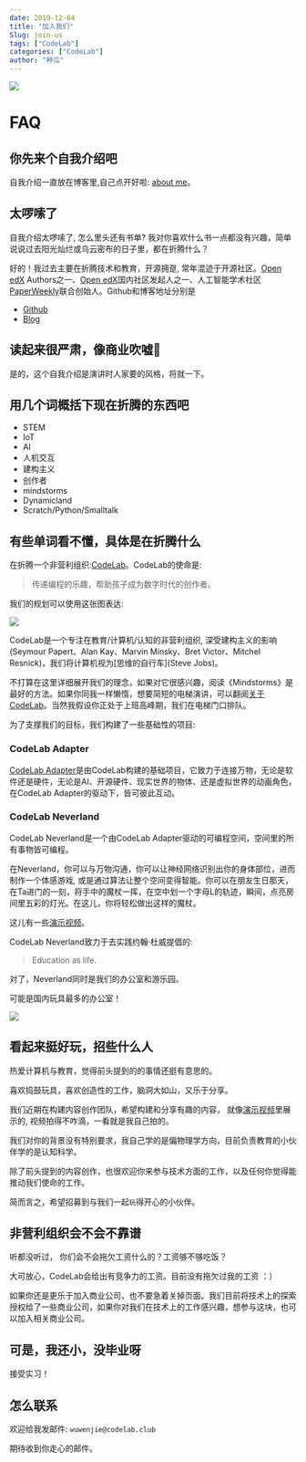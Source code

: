 ```yaml
---
date: 2019-12-04
title: "加入我们"
Slug: join-us
tags: ["CodeLab"]
categories: ["CodeLab"]
author: "种瓜"
---
```


<img className="img-responsive" src="/img/join-us.png" />

# FAQ

## 你先来个自我介绍吧
自我介绍一直放在博客里,自己点开好啦: <a target="_blank" href="https://blog.just4fun.site/aboutme" >about me</a>。


## 太啰嗦了
自我介绍太啰嗦了, 怎么里头还有书单? 我对你喜欢什么书一点都没有兴趣，简单说说过去阳光灿烂或乌云密布的日子里，都在折腾什么？

好的！我过去主要在折腾技术和教育，开源拥趸, 常年混迹于开源社区。[Open edX](https://github.com/edx) Authors之一、[Open edX](https://github.com/edx)国内社区发起人之一、人工智能学术社区[PaperWeekly](https://www.paperweekly.site/)联合创始人。Github和博客地址分别是

*  [Github](https://github.com/wwj718)
*  [Blog](https://blog.just4fun.site/)

<!--truncate-->
## 读起来很严肃，像商业吹嘘
是的，这个自我介绍是演讲时人家要的风格，将就一下。

## 用几个词概括下现在折腾的东西吧
*  STEM
*  IoT
*  AI
*  人机交互
*  建构主义
*  创作者
*  mindstorms
*  Dynamicland
*  Scratch/Python/Smalltalk

## 有些单词看不懂，具体是在折腾什么

在折腾一个非营利组织:[CodeLab](http://www.codelab.club/)。CodeLab的使命是:

>  传递编程的乐趣，帮助孩子成为数字时代的创作者。

我们的规划可以使用这张图表达:

![](/img/codelab_branch.png)

CodeLab是一个专注在教育/计算机/认知的非营利组织, 深受建构主义的影响(Seymour Papert、Alan Kay、Marvin Minsky、Bret Victor、Mitchel Resnick)，我们将计算机视为[思维的自行车](Steve Jobs)。

不打算在这里详细展开我们的理念，如果对它很感兴趣，阅读《Mindstorms》是最好的方法。如果你同我一样懒惰，想要简短的电梯演讲，可以翻阅[关于CodeLab](https://www.codelab.club/blog/about-codelab-club/)。当然我假设你正处于上班高峰期，我们在电梯门口排队。

为了支撑我们的目标，我们构建了一些基础性的项目:

### CodeLab Adapter
[CodeLab Adapter](https://adapter.codelab.club/)是由CodeLab构建的基础项目，它致力于连接万物，无论是软件还是硬件，无论是AI、开源硬件、现实世界的物体、还是虚拟世界的动画角色，在CodeLab Adapter的驱动下，皆可彼此互动。

### CodeLab Neverland
CodeLab Neverland是一个由CodeLab Adapter驱动的可编程空间，空间里的所有事物皆可编程。

在Neverland，你可以与万物沟通，你可以让神经网络识别出你的身体部位，进而制作一个体感游戏, 或是通过算法让整个空间变得智能。你可以在朋友生日那天，在Ta进门的一刻，将手中的魔杖一挥，在空中划一个字母L的轨迹，瞬间，点亮房间里五彩的灯光。在这儿，你将轻松做出这样的魔杖。

这儿有一些[演示视频](https://adapter.codelab.club/user_guide/gallery/)。

CodeLab Neverland致力于去实践约翰·杜威提倡的: 

>  Education as life.

对了，Neverland同时是我们的办公室和游乐园。

可能是国内玩具最多的办公室！

![](/img/adapter_party.jpeg)

## 看起来挺好玩，招些什么人
热爱计算机与教育，觉得前头提到的的事情还挺有意思的。

喜欢捣鼓玩具，喜欢创造性的工作，脑洞大如山，又乐于分享。

我们近期在构建内容创作团队，希望构建和分享有趣的内容， 就像[演示视频](https://adapter.codelab.club/user_guide/gallery/)里展示的, 视频拍得不咋滴，一看就是我自己拍的。

我们对你的背景没有特别要求，我自己学的是偏物理学方向，目前负责教育的小伙伴学的是认知科学。

除了前头提到的内容创作，也很欢迎你来参与技术方面的工作，以及任何你觉得能推动我们使命的工作。

简而言之，希望招募到与我们一起`玩`得开心的小伙伴。

## 非营利组织会不会不靠谱
听都没听过， 你们会不会拖欠工资什么的？工资够不够吃饭？

大可放心，CodeLab会给出有竞争力的工资。目前没有拖欠过我的工资 ：）

如果你还是更乐于加入商业公司，也不要急着关掉页面。我们目前将技术上的探索授权给了一些商业公司，如果你对我们在技术上的工作感兴趣，想参与这块，也可以加入相关商业公司。


## 可是，我还小，没毕业呀
接受实习！

## 怎么联系
欢迎给我发邮件: `wuwenjie@codelab.club`

期待收到你走心的邮件。
